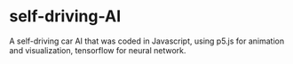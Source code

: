 # self-driving-AI

A self-driving car AI that was coded in Javascript, using p5.js for animation and visualization, tensorflow for neural network.
